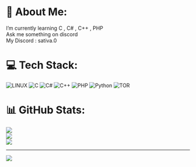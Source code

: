 # 💫 About Me:
I’m currently learning C , C# , C++ , PHP<br>Ask me something on discord<br>My Discord : sativa.0


# 💻 Tech Stack:
![LINUX](https://img.shields.io/badge/Linux-FCC624?style=for-the-badge&logo=linux&logoColor=black) ![C](https://img.shields.io/badge/c-%2300599C.svg?style=for-the-badge&logo=c&logoColor=white) ![C#](https://img.shields.io/badge/c%23-%23239120.svg?style=for-the-badge&logo=csharp&logoColor=white) ![C++](https://img.shields.io/badge/c++-%2300599C.svg?style=for-the-badge&logo=c%2B%2B&logoColor=white) ![PHP](https://img.shields.io/badge/php-%23777BB4.svg?style=for-the-badge&logo=php&logoColor=white) ![Python](https://img.shields.io/badge/python-3670A0?style=for-the-badge&logo=python&logoColor=ffdd54) ![TOR](https://img.shields.io/badge/tor-%237E4798.svg?style=for-the-badge&logo=tor-project&logoColor=white)
# 📊 GitHub Stats:
![](https://github-readme-stats.vercel.app/api?username=itsEinn&theme=dark&hide_border=false&include_all_commits=true&count_private=false)<br/>
![](https://github-readme-streak-stats.herokuapp.com/?user=itsEinn&theme=dark&hide_border=false)<br/>
![](https://github-readme-stats.vercel.app/api/top-langs/?username=itsEinn&theme=dark&hide_border=false&include_all_commits=true&count_private=false&layout=compact)

---
[![](https://visitcount.itsvg.in/api?id=itsEinn&icon=2&color=1)](https://visitcount.itsvg.in)

<!-- Proudly created with GPRM ( https://gprm.itsvg.in ) -->
